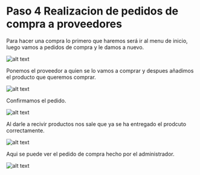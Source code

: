 # Paso 4 Realizacion de pedidos de compra a proveedores

Para hacer una compra lo primero que haremos será ir al menu de inicio, luego vamos a pedidos de compra y le damos a nuevo.

![alt text](Mkdocs_Trabajo/OdooEq2/images/German/image_compras1.png)

Ponemos el proveedor a quien se lo vamos a comprar y despues añadimos el producto que queremos comprar.

![alt text](Mkdocs_Trabajo/OdooEq2/images/German/image_compras2.png)

Confirmamos el pedido.

![alt text](Mkdocs_Trabajo/OdooEq2/images/German/image_compras3.png)

Al darle a recivir productos nos sale que ya se ha entregado el prodcuto correctamente.

![alt text](Mkdocs_Trabajo/OdooEq2/images/German/image_compras4.png)

Aqui se puede ver el pedido de compra hecho por el administrador.

![alt text](Mkdocs_Trabajo/OdooEq2/images/German/image_compras5.png)
